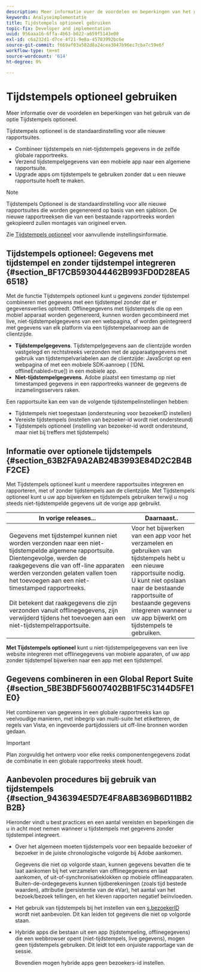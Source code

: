 ```yaml
---
description: Meer informatie over de voordelen en beperkingen van het gebruik van de optie Tijdstempels optioneel.
keywords: Analyseimplementatie
title: Tijdstempels optioneel gebruiken
topic-fix: Developer and implementation
uuid: 956aaa16-6ffa-4b63-b022-a659f5143e00
exl-id: c6a232d1-d7ce-4f21-9e8a-45703992bc6e
source-git-commit: f669af03a502d8a24cea3047b96ec7cba7c59e6f
workflow-type: tm+mt
source-wordcount: '614'
ht-degree: 0%

---
```


# Tijdstempels optioneel gebruiken

Meer informatie over de voordelen en beperkingen van het gebruik van de optie Tijdstempels optioneel.

Tijdstempels optioneel is de standaardinstelling voor alle nieuwe rapportsuites.

* Combineer tijdstempels en niet-tijdstempels gegevens in de zelfde globale rapportreeks.
* Verzend tijdstempelgegevens van een mobiele app naar een algemene rapportsuite.
* Upgrade apps om tijdstempels te gebruiken zonder dat u een nieuwe rapportsuite hoeft te maken.

>[!NOTE]
>
>Tijdstempels Optioneel is de standaardinstelling voor alle nieuwe rapportsuites die worden gegenereerd op basis van een sjabloon. De nieuwe rapportreeksen die van een bestaande rapportreeks worden gekopieerd zullen montages van origineel erven.

Zie [Tijdstempels optioneel](https://experienceleague.adobe.com/docs/analytics/admin/admin-tools/timestamp-optional.html) voor aanvullende instellingsinformatie.

## Tijdstempels optioneel: Gegevens met tijdstempel en zonder tijdstempel integreren {#section_BF17CB593044462B993FD0D28EA56518}

Met de functie Tijdstempels optioneel kunt u gegevens zonder tijdstempel combineren met gegevens met een tijdstempel zonder dat er gegevensverlies optreedt. Offlinegegevens met tijdstempels die op een mobiel apparaat worden gegenereerd, kunnen worden gecombineerd met live, niet-tijdstempelgegevens van een webpagina, of worden geïntegreerd met gegevens van elk platform via een tijdstempelaanroep aan de clientzijde.

* **Tijdstempelgegevens**. Tijdstempelgegevens aan de clientzijde worden vastgelegd en rechtstreeks verzonden met de apparaatgegevens met gebruik van tijdstempelvariabelen aan de clientzijde: JavaScript op een webpagina of met een mobiele SDK-aanroep ( [!DNL offlineEnabled=true]) in een mobiele app.
* **Niet-tijdstempelgegevens**. Adobe plaatst een timestamp op niet timestamped gegevens in een rapportreeks wanneer de gegevens de inzamelingsservers raken.


Een rapportsuite kan een van de volgende tijdstempelinstellingen hebben:

* Tijdstempels niet toegestaan (ondersteuning voor bezoekerID instellen)
* Vereiste tijdstempels (instellen van bezoeker-id wordt niet ondersteund)
* Tijdstempels optioneel (instelling van bezoeker-id wordt ondersteund, maar niet bij treffers met tijdstempels)

## Informatie over optionele tijdstempels {#section_63B2FA9A2AB24B3993E84D2C2B4BF2CE}

Met Tijdstempels optioneel kunt u meerdere rapportsuites integreren en rapporteren, met of zonder tijdstempels aan de clientzijde. Met Tijdstempels optioneel kunt u uw app bijwerken en tijdstempels gebruiken terwijl u nog steeds niet-tijdstempelde gegevens uit de vorige app gebruikt.

| In vorige releases... | Daarnaast.. |
|--- |--- |
| Gegevens met tijdstempel kunnen niet worden verzonden naar een niet-tijdstempelde algemene rapportsuite. Dientengevolge, werden de raakgegevens die van off-line apparaten werden verzonden gelaten vallen toen het toevoegen aan een niet-timestamped rapportreeks. <br/><br/>Dit betekent dat raakgegevens die zijn verzonden vanuit offlinegegevens, zijn verwijderd tijdens het toevoegen aan een niet-tijdstempelrapportsuite. | Voor het bijwerken van een app voor het verzamelen en gebruiken van tijdstempels hebt u een nieuwe rapportsuite nodig. <br/>U kunt niet opslaan naar de bestaande rapportsuite of bestaande gegevens integreren wanneer u uw app bijwerkt om tijdstempels te gebruiken. |

**Met Tijdstempels optioneel** kunt u niet-tijdstempelgegevens van een live website integreren met offlinegegevens van mobiele apparaten, of uw app zonder tijdstempel bijwerken naar een app met een tijdstempel.

## Gegevens combineren in een Global Report Suite {#section_5BE3BDF56007402BB1F5C3144D5FE1E0}

Het combineren van gegevens in een globale rapportreeks kan op veelvoudige manieren, met inbegrip van multi-suite het etiketteren, de regels van Vista, en ingevoerde partijdossiers uit off-line bronnen worden gedaan.

>[!IMPORTANT]
>
>Plan zorgvuldig het ontwerp voor elke reeks componentengegevens zodat de combinatie in een globale rapportreeks steek houdt.

## Aanbevolen procedures bij gebruik van tijdstempels {#section_9436394E5D7E4F8A8B369B6D11BB2B2B}

Hieronder vindt u best practices en een aantal vereisten en beperkingen die u in acht moet nemen wanneer u tijdstempels met gegevens zonder tijdstempel integreert.

* Over het algemeen moeten tijdstempels voor een bepaalde bezoeker of bezoeker in de juiste chronologische volgorde bij Adobe aankomen.

   Gegevens die niet op volgorde staan, kunnen gegevens bevatten die te laat aankomen bij het verzamelen van offlinegegevens en laat aankomen, of uit-of-synchronisatieklokken op mobiele offlineapparaten. Buiten-de-ordegegevens kunnen tijdberekeningen (zoals tijd bestede waarden), attributie (persistentie van de eVar), het aantal van het bezoek/bezoek tellingen, en het kleven rapporten negatief beïnvloeden.

* Het gebruik van tijdstempels bij het instellen van een [s.bezoekerID](https://experienceleague.adobe.com/docs/analytics/technotes/visitor-identification.html) wordt niet aanbevolen. Dit kan leiden tot gegevens die niet op volgorde staan.

* Hybride apps die bestaan uit een app (tijdstempeling, offlinegegevens) die een webbrowser opent (niet-tijdstempels, live gegevens), mogen geen tijdstempels gebruiken. Dit leidt tot een onjuiste rapportage van de sessie.

   Bovendien mogen hybride apps geen bezoekers-id instellen.
